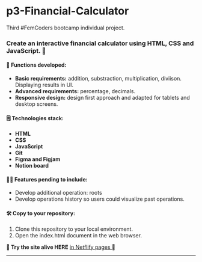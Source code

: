 # p3-Financial-Calculator

Third #FemCoders bootcamp individual project.

<h3> Create an interactive financial calculator using HTML, CSS and JavaScript. 📱</h2>

<h4>📐 Functions developed:</h4>
<ul>
<li><strong>Basic requirements:</strong> addition, substraction, multiplication, diviison. Displaying results in UI.</li>
<li><strong>Advanced requirements:</strong> percentage, decimals.</li>
<li><strong>Responsive design:</strong> design first approach and adapted for tablets and desktop screens.</li>
</ul>

<h4>🗒 Technologies stack:</h4>

<ul>
<li><strong>HTML</strong></li>
<li><strong>CSS</strong></li>
<li><strong>JavaScript</strong></li>
<li><strong>Git</strong></li>
<li><strong>Figma and Figjam</strong></li>
<li><strong>Notion board</strong></li>
</ul>

<h4>🧞‍♀️ Features pending to include:</h4>
<ul>
<li>Develop additional operation: roots</li>
<li>Develop operations history so users could visualize past operations.</li>
</ul>

<h4>🛠 Copy to your repository:</h4>
<ol>
<li>Clone this repository to your local environment.</li>
<li>Open the index.html document in the web browser.</li>
</ol>

**🖖 Try the site alive HERE**  [in Netflify pages ](https://p3-financial-calculator.netlify.app/)🖖

---
